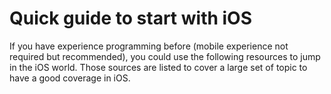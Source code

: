 # Quick guide to start with iOS
If you have experience programming before (mobile experience not required but recommended), you could use the following
resources to jump in the iOS world. Those sources are listed to cover a large set of topic to have a good coverage in iOS.

